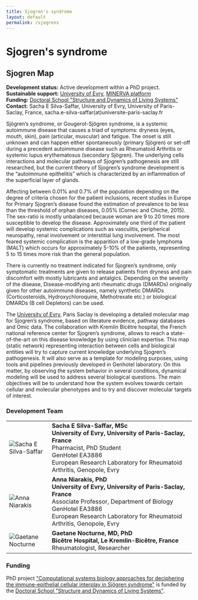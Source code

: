 ```yaml
---
title: Sjogren's syndrome
layout: default
permalink: /sjogrens
---
```


# Sjogren's syndrome
## Sjogren Map

**Development status:** Active development within a PhD project.  
**Sustainable support:** [University of Evry](http://www.univ-evry.fr/en/), [MINERVA platform](https://minerva.pages.uni.lu/)  
**Funding:** [Doctoral School "Structure and Dynamics of Living Systems"](https://theses.fr/188166580)  
**Contact:** Sacha E Silva-Saffar, University of Evry, University of Paris-Saclay, France, sacha.e-silva-saffar(at)universite-paris-saclay.fr  

Sjögren’s syndrome, or Gougerot-Sjögren syndrome, is a systemic autoimmune disease that causes a triad of symptoms: dryness (eyes, mouth, skin), pain (articular, muscular) and fatigue. The onset is still unknown and can happen either spontaneously (primary Sjögren) or set-off during a precedent autoimmune disease such as Rheumatoid Arthritis or systemic lupus erythematosus (secondary Sjögren). The underlying cells interactions and molecular pathways of Sjogren’s pathogenesis are still researched, but the current theory of Sjogren’s syndrome development is the “autoimmune epithelitis” which is characterized by an inflammation of the superficial layer of glands.

Affecting between 0.01% and 0.7% of the population depending on the degree of criteria chosen for the patient inclusions, recent studies in Europe for Primary Sjogren’s disease found the estimation of prevalence to be less than the threshold of orphan diseases, 0.05% (Cornec and Chiche, 2015). The sex-ratio is mostly unbalanced because woman are 9 to 20 times more susceptible to develop the disease. Approximately one third of the patient will develop systemic complications such as vasculitis, peripherical neuropathy, renal involvement or interstitial lung involvement. The most feared systemic complication is the apparition of a low-grade lymphoma (MALT) which occurs for approximately 5-10% of the patients, representing 5 to 15 times more risk than the general population. 

There is currently no treatment indicated for Sjogren’s syndrome, only symptomatic treatments are given to release patients from dryness and pain discomfort with mostly lubricants and antalgics. Depending on the severity of the disease, Disease-modifying anti rheumatic drugs (DMARDs) originally given for other autoimmune diseases, namely synthetic DMARDs (Corticosteroids, Hydroxychloroquine, Methotrexate etc.) or biological DMARDs (B cell Depletors) can be used.

The [University of Evry](http://www.univ-evry.fr/en/), Paris Saclay is developing a detailed molecular map for Sjogren’s syndrome, based on literature evidence, pathway databases and Omic data. The collaboration with Kremlin Bicêtre hospital, the French national reference center for Sjogren’s syndrome, allows to reach a state-of-the-art on this disease knowledge by using clinician expertise. This map (static network) representing interaction between cells and biological entities will try to capture current knowledge underlying Sjogren’s pathogenesis. It will also serve as a template for modeling purposes, using tools and pipelines previously developed in Genhotel laboratory. On this matter, by observing the system behavior in several conditions, dynamical modeling will be used to address several biological questions. The main objectives will be to understand how the system evolves towards certain cellular and molecular phenotypes and to try and discover molecular targets of interest.


### Development Team

<table>
<tr>
<td style="width: 100px;"><img src="../images/team/SachaESilvaSaffar.jpg" alt="Sacha E Silva-Saffar" /></td>
<td><strong>Sacha E Silva-Saffar, MSc</strong><br />
<strong>University of Evry, University of Paris-Saclay, France</strong><br />Pharmacist, PhD Student
<br />GenHotel EA3886
<br />European Research Laboratory for Rheumatoid Arthritis, Genopole, Evry</td>
</tr>
<tr>
<td><img src="../images/team/AnnaNiarakis.jpg" alt="Anna Niarakis" /></td>
<td><strong>Anna Niarakis, PhD</strong><br />
<strong>University of Evry, University of Paris-Saclay, France</strong><br />Associate Professor, Department of Biology
<br />GenHotel EA3886
<br />European Research Laboratory for Rheumatoid Arthritis, Genopole, Evry</td>
</tr>
<tr>
<td><img src="../images/team/GaetaneNocturne.jpg" alt="Gaetane Nocturne" /></td>
<td><strong>Gaetane Nocturne, MD, PhD</strong><br />
<strong> Bicêtre Hospital, Le Kremlin-Bicêtre, France</strong>
<br />Rheumatologist, Researcher</td>
</tr>
</table>


### Funding

PhD project ["Computational systems biology approaches for deciphering the immune-epithelial cellular interplay in Sjögren syndrome"](https://theses.fr/s348622) is funded by the [Doctoral School "Structure and Dynamics of Living Systems"](https://theses.fr/188166580).

<!--
<table>
<tr> 
<li>PhD project <a href=" https://theses.fr/s348622" target="_blank">"Computational systems biology approaches for deciphering the immune-epithelial cellular interplay in Sjögren syndrome" is funded by the Doctoral School "Structure and Dynamics of Living Systems"</a></li> 
</tr>
</table>
-->
